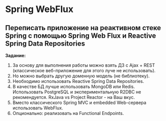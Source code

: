 # Spring WebFlux
## Переписать приложение на реактивном стеке Spring c помощью Spring Web Flux и Reactive Spring Data Repositories
**Задание:** 
1. За основу для выполнения работы можно взять ДЗ с Ajax + REST (классическое веб-приложение для этого луче не использовать).
1. Но можно выбрать другую доменную модель (не библиотеку).
1. Необходимо использовать Reactive Spring Data Repositories.
1. В качестве БД лучше использовать MongoDB или Redis. Использовать PostgreSQL и экспериментальную R2DBC не рекомендуется.
RxJava vs Project Reactor - на Ваш вкус.
1. Вместо классического Spring MVC и embedded Web-сервера использовать WebFlux.
1. Опционально: реализовать на Functional Endpoints.